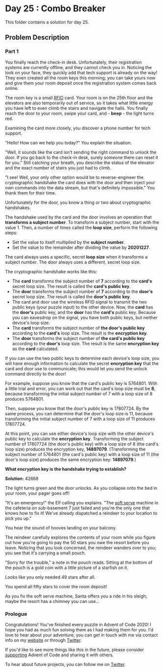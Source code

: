 # Day 25 : Combo Breaker

This folder contains a solution for day 25.

## Problem Description

### Part 1

You finally reach the check-in desk. Unfortunately, their registration systems are currently offline, and they cannot check you in. Noticing the look on your face, they quickly add that tech support is already on the way! They even created all the room keys this morning; you can take yours now and give them your room deposit once the registration system comes back online.

The room key is a small [RFID](https://en.wikipedia.org/wiki/Radio-frequency_identification) card. Your room is on the 25th floor and the elevators are also temporarily out of service, so it takes what little energy you have left to even climb the stairs and navigate the halls. You finally reach the door to your room, swipe your card, and - **beep** - the light turns red.

Examining the card more closely, you discover a phone number for tech support.

"Hello! How can we help you today?" You explain the situation.

"Well, it sounds like the card isn't sending the right command to unlock the door. If you go back to the check-in desk, surely someone there can reset it for you." Still catching your breath, you describe the status of the elevator and the exact number of stairs you just had to climb.

"I see! Well, your only other option would be to reverse-engineer the cryptographic handshake the card does with the door and then inject your own commands into the data stream, but that's definitely impossible." You thank them for their time.

Unfortunately for the door, you know a thing or two about cryptographic handshakes.

The handshake used by the card and the door involves an operation that **transforms a subject number**. To transform a subject number, start with the value 1. Then, a number of times called the **loop size**, perform the following steps:

  - Set the value to itself multiplied by the **subject number**.
  - Set the value to the remainder after dividing the value by **20201227**.

The card always uses a specific, secret **loop size** when it transforms a subject number. The door always uses a different, secret loop size.

The cryptographic handshake works like this:

  - The **card** transforms the subject number of **7** according to the **card's** secret loop size. The result is called the **card's public key**.
  - The **door** transforms the subject number of **7** according to the **door's** secret loop size. The result is called the **door's public key**.
  - The card and door use the wireless RFID signal to transmit the two public keys (your puzzle input) to the other device. Now, the **card** has the **door's** public key, and the **door** has the **card's** public key. Because you can eavesdrop on the signal, you have both public keys, but neither device's loop size.
  - The **card** transforms the subject number of **the door's public key** according to the **card's** loop size. The result is the **encryption key**.
  - The **door** transforms the subject number of **the card's public key** according to the **door's** loop size. The result is the same **encryption key** as the **card** calculated.

If you can use the two public keys to determine each device's loop size, you will have enough information to calculate the secret **encryption key** that the card and door use to communicate; this would let you send the unlock command directly to the door!

For example, suppose you know that the card's public key is 5764801. With a little trial and error, you can work out that the card's loop size must be **8**, because transforming the initial subject number of 7 with a loop size of 8 produces 5764801.

Then, suppose you know that the door's public key is 17807724. By the same process, you can determine that the door's loop size is 11, because transforming the initial subject number of 7 with a loop size of 11 produces 17807724.

At this point, you can use either device's loop size with the other device's public key to calculate the **encryption key**. Transforming the subject number of 17807724 (the door's public key) with a loop size of 8 (the card's loop size) produces the encryption key, **14897079**. (Transforming the subject number of 5764801 (the card's public key) with a loop size of 11 (the door's loop size) produces the same encryption key: **14897079**.)

**What encryption key is the handshake trying to establish?**

**Solution:** 42668

The light turns green and the door unlocks. As you collapse onto the bed in your room, your pager goes off!

"It's an emergency!" the Elf calling you explains. "The [soft serve](https://en.wikipedia.org/wiki/Soft_serve) machine in the cafeteria on sub-basement 7 just failed and you're the only one that knows how to fix it! We've already dispatched a reindeer to your location to pick you up."

You hear the sound of hooves landing on your balcony.

The reindeer carefully explores the contents of your room while you figure out how you're going to pay the 50 stars you owe the resort before you leave. Noticing that you look concerned, the reindeer wanders over to you; you see that it's carrying a small pouch.

"Sorry for the trouble," a note in the pouch reads. Sitting at the bottom of the pouch is a gold coin with a little picture of a starfish on it.

Looks like you only needed 49 stars after all.

You spend all fifty stars to cover the room deposit!

As you fix the soft serve machine, Santa offers you a ride in his sleigh; maybe the resort has a chimney you can use...

### Prologue

Congratulations! You've finished every puzzle in Advent of Code 2020! I hope you had as much fun solving them as I had making them for you. I'd love to hear about your adventure; you can get in touch with me via contact info on my [website](http://was.tl/) or through [Twitter](https://twitter.com/ericwastl).

If you'd like to see more things like this in the future, please consider [supporting](https://adventofcode.com/2020/support) Advent of Code and sharing it with others.

To hear about future projects, you can follow me on [Twitter](https://twitter.com/ericwastl).
